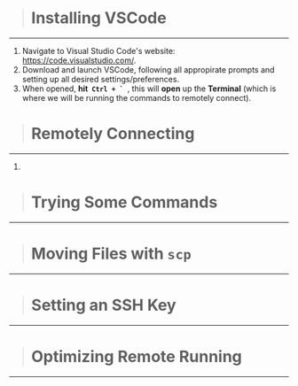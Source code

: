 > # **Installing VSCode**
---
1. Navigate to Visual Studio Code's website: https://code.visualstudio.com/.
2. Download and launch VSCode, following all appropirate prompts and setting up all desired settings/preferences.
3. When opened, **hit &nbsp;``Ctrl + ` ``**, this will **open** up the **Terminal** (which is where we will be running the commands to remotely connect).

> # **Remotely Connecting**
---
1. 

> # **Trying Some Commands**
---

> # **Moving Files with `scp`**
---

> # **Setting an SSH Key**
---

> # **Optimizing Remote Running**
---
